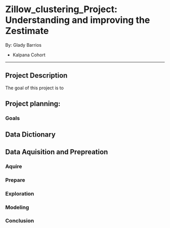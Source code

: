 # Zillow_clustering_Project: Understanding and improving the Zestimate 

By: Glady Barrios 

- Kalpana Cohort

---------------------------

## Project Description 

The goal of this project is to 



## Project planning:

### Goals




## Data Dictionary



## Data Aquisition and Prepreation

### Aquire

### Prepare

### Exploration 

### Modeling

### Conclusion 


